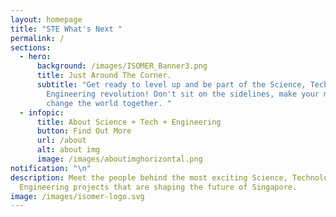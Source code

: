 ```yaml
---
layout: homepage
title: "STE What's Next "
permalink: /
sections:
  - hero:
      background: /images/ISOMER_Banner3.png
      title: Just Around The Corner.
      subtitle: "Get ready to level up and be part of the Science, Tech and
        Engineering revolution! Don't sit on the sidelines, make your mark and
        change the world together. "
  - infopic:
      title: About Science + Tech + Engineering
      button: Find Out More
      url: /about
      alt: about img
      image: /images/aboutimghorizontal.png
notification: "\n"
description: Meet the people behind the most exciting Science, Technology and
  Engineering projects that are shaping the future of Singapore.
image: /images/isomer-logo.svg
---
```

